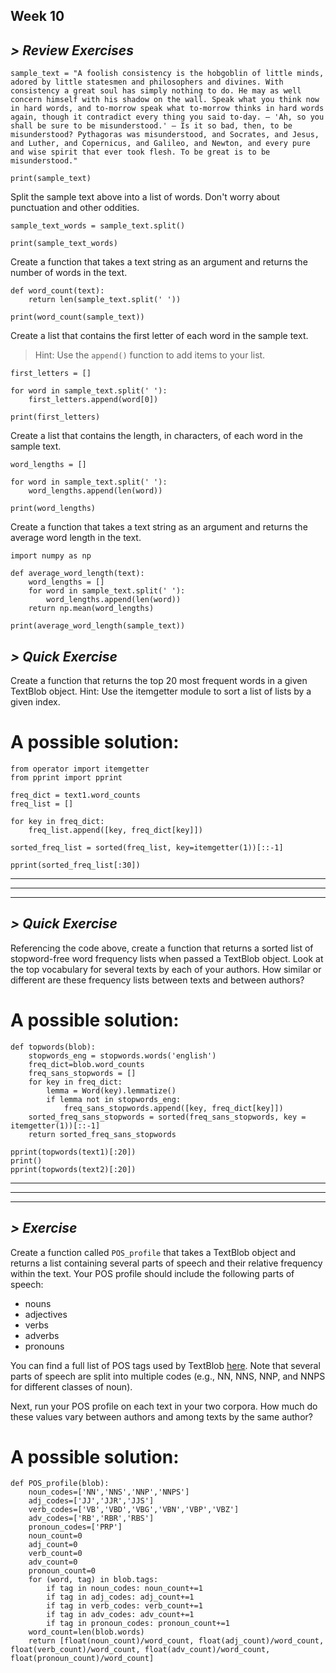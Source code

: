 ## Week 10

## *> Review Exercises*

```
sample_text = "A foolish consistency is the hobgoblin of little minds, adored by little statesmen and philosophers and divines. With consistency a great soul has simply nothing to do. He may as well concern himself with his shadow on the wall. Speak what you think now in hard words, and to-morrow speak what to-morrow thinks in hard words again, though it contradict every thing you said to-day. — 'Ah, so you shall be sure to be misunderstood.' — Is it so bad, then, to be misunderstood? Pythagoras was misunderstood, and Socrates, and Jesus, and Luther, and Copernicus, and Galileo, and Newton, and every pure and wise spirit that ever took flesh. To be great is to be misunderstood."

print(sample_text)
```


Split the sample text above into a list of words. Don't worry about punctuation and other oddities.

```
sample_text_words = sample_text.split()

print(sample_text_words)
```



Create a function that takes a text string as an argument and returns the number of words in the text.

```
def word_count(text):
    return len(sample_text.split(' '))

print(word_count(sample_text))
```


Create a list that contains the first letter of each word in the sample text.
> Hint: Use the `append()` function to add items to your list.

```
first_letters = []

for word in sample_text.split(' '):
    first_letters.append(word[0])

print(first_letters)
```


Create a list that contains the length, in characters, of each word in the sample text.

```
word_lengths = []

for word in sample_text.split(' '):
    word_lengths.append(len(word))

print(word_lengths)
```


Create a function that takes a text string as an argument and returns the average word length in the text.


```
import numpy as np

def average_word_length(text):
    word_lengths = []
    for word in sample_text.split(' '):
        word_lengths.append(len(word))
    return np.mean(word_lengths)

print(average_word_length(sample_text))
```


## *> Quick Exercise*

Create a function that returns the top 20 most frequent words in a given TextBlob object. Hint: Use the itemgetter module to sort a list of lists by a given index.


# A possible solution:

```
from operator import itemgetter
from pprint import pprint

freq_dict = text1.word_counts
freq_list = []

for key in freq_dict:
    freq_list.append([key, freq_dict[key]])

sorted_freq_list = sorted(freq_list, key=itemgetter(1))[::-1]

pprint(sorted_freq_list[:30])
```


------------------------------------------



------------------------------------------



------------------------------------------





## *> Quick Exercise*

Referencing the code above, create a function that returns a sorted list of stopword-free word frequency lists when passed a TextBlob object. Look at the top vocabulary for several texts by each of your authors. How similar or different are these frequency lists between texts and between authors?



# A possible solution:

```
def topwords(blob):
    stopwords_eng = stopwords.words('english')
    freq_dict=blob.word_counts
    freq_sans_stopwords = []
    for key in freq_dict:
        lemma = Word(key).lemmatize()
        if lemma not in stopwords_eng:
            freq_sans_stopwords.append([key, freq_dict[key]])
    sorted_freq_sans_stopwords = sorted(freq_sans_stopwords, key = itemgetter(1))[::-1]
    return sorted_freq_sans_stopwords

pprint(topwords(text1)[:20])
print()
pprint(topwords(text2)[:20])
```







------------------------------------------



------------------------------------------



------------------------------------------






## *> Exercise*

Create a function called `POS_profile` that takes a TextBlob object and returns a list containing several parts of speech and their relative frequency within the text. Your POS profile should include the following parts of speech:

- nouns
- adjectives
- verbs
- adverbs
- pronouns

You can find a full list of POS tags used by TextBlob [here](https://www.ling.upenn.edu/courses/Fall_2003/ling001/penn_treebank_pos.html). Note that several parts of speech are split into multiple codes (e.g., NN, NNS, NNP, and NNPS for different classes of noun).

Next, run your POS profile on each text in your two corpora. How much do these values vary between authors and among texts by the same author?



# A possible solution:

```
def POS_profile(blob):
    noun_codes=['NN','NNS','NNP','NNPS']
    adj_codes=['JJ','JJR','JJS']
    verb_codes=['VB','VBD','VBG','VBN','VBP','VBZ']
    adv_codes=['RB','RBR','RBS']
    pronoun_codes=['PRP']
    noun_count=0
    adj_count=0
    verb_count=0
    adv_count=0
    pronoun_count=0
    for (word, tag) in blob.tags:
        if tag in noun_codes: noun_count+=1
        if tag in adj_codes: adj_count+=1
        if tag in verb_codes: verb_count+=1
        if tag in adv_codes: adv_count+=1
        if tag in pronoun_codes: pronoun_count+=1
    word_count=len(blob.words)
    return [float(noun_count)/word_count, float(adj_count)/word_count, float(verb_count)/word_count, float(adv_count)/word_count, float(pronoun_count)/word_count]
```
